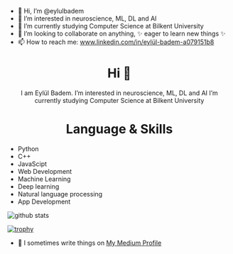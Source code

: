 - 👋 Hi, I’m @eylulbadem
- 👀 I’m interested in neuroscience, ML, DL and AI
- 🌱 I’m currently studying Computer Science at Bilkent University
- 💞️ I’m looking to collaborate on anything, ✨ eager to learn new things ✨
- 📫 How to reach me: www.linkedin.com/in/eylül-badem-a079151b8

<h1 align="center"> Hi 👋 </h1>
<p align="center"> I am Eylül Badem. 
I’m interested in neuroscience, ML, DL and AI
I’m currently studying Computer Science at Bilkent University </p>
<h1 align="center"> Language & Skills </h1>

- Python
- C++
- JavaScipt
- Web Development
- Machine Learning
- Deep learning
- Natural language processing
- App Development


<img align="center" src="https://github-readme-stats.vercel.app/api?username=eylulbadem-droid&show_icons=true&include_all_commits=true&theme=blue-white&count_private=true" alt="github stats">

[![trophy](https://github-profile-trophy.vercel.app/?username=eylulbadem-droid&theme=gruvbox)](https://github.com/ryo-ma/github-profile-trophy)
- 📝 I sometimes write things on [My Medium Profile](https://medium.com/@eylul.badem)

